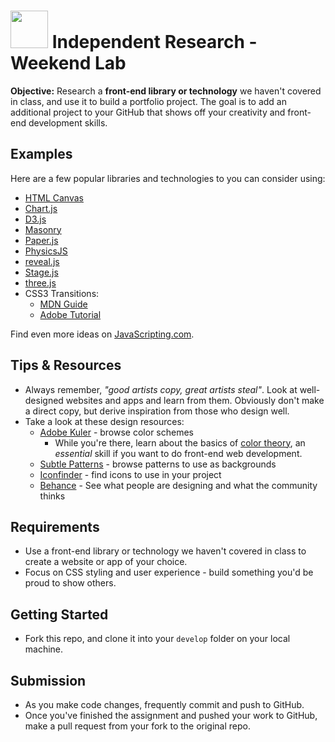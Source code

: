 # <img src="https://cloud.githubusercontent.com/assets/7833470/10899314/63829980-8188-11e5-8cdd-4ded5bcb6e36.png" height="60"> Independent Research - Weekend Lab

**Objective:** Research a **front-end library or technology** we haven't covered in class, and use it to build a portfolio project. The goal is to add an additional project to your GitHub that shows off your creativity and front-end development skills.

## Examples

Here are a few popular libraries and technologies to you can consider using:

* <a href="https://developer.mozilla.org/en-US/docs/Web/Guide/HTML/Canvas_tutorial" target="_blank">HTML Canvas</a>
* <a href="http://www.chartjs.org" target="_blank">Chart.js</a>
* <a href="http://d3js.org" target="_blank">D3.js</a>
* <a href="http://masonry.desandro.com" target="_blank">Masonry</a>
* <a href="http://paperjs.org" target="_blank">Paper.js</a>
* <a href="http://wellcaffeinated.net/PhysicsJS" target="_blank">PhysicsJS</a>
* <a href="http://lab.hakim.se/reveal-js" target="_blank">reveal.js</a>
* <a href="http://piqnt.com/stage.js" target="_blank">Stage.js</a>
* <a href="http://threejs.org" target="_blank">three.js</a>
* CSS3 Transitions:
  * <a href="https://developer.mozilla.org/en-US/docs/Web/Guide/CSS/Using_CSS_transitions" target="_blank">MDN Guide</a>
  * <a href="http://www.adobe.com/devnet/html5/articles/using-css3-transitions-a-comprehensive-guide.html" target="_blank">Adobe Tutorial</a>

Find even more ideas on <a href="http://www.javascripting.com/?sort=rating" target="_blank">JavaScripting.com</a>.

## Tips & Resources

* Always remember, *"good artists copy, great artists steal"*. Look at well-designed websites and apps and learn from them. Obviously don't make a direct copy, but derive inspiration from those who design well.
* Take a look at these design resources:
  * <a href="https://kuler.adobe.com" target="_blank">Adobe Kuler</a> - browse color schemes
    * While you're there, learn about the basics of <a href="http://webdesign.tutsplus.com/articles/an-introduction-to-color-theory-for-web-designers--webdesign-1437" target="_blank">color theory</a>, an *essential* skill if you want to do front-end web development.
  * <a href="http://subtlepatterns.com" target="_blank">Subtle Patterns</a> - browse patterns to use as backgrounds
  * <a href="https://www.iconfinder.com" target="_blank">Iconfinder</a> - find icons to use in your project
  * <a href="https://www.behance.net/search?field=102" target="_blank">Behance</a> - See what people are designing and what the community thinks

## Requirements

* Use a front-end library or technology we haven't covered in class to create a website or app of your choice.
* Focus on CSS styling and user experience - build something you'd be proud to show others.

## Getting Started

* Fork this repo, and clone it into your `develop` folder on your local machine.

## Submission

* As you make code changes, frequently commit and push to GitHub.
* Once you've finished the assignment and pushed your work to GitHub, make a pull request from your fork to the original repo.
